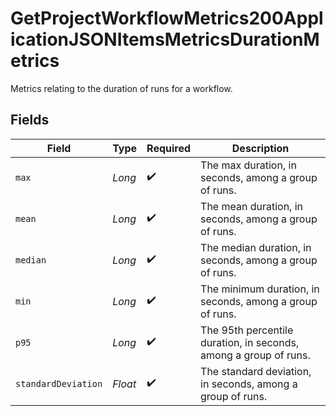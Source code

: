 # GetProjectWorkflowMetrics200ApplicationJSONItemsMetricsDurationMetrics

Metrics relating to the duration of runs for a workflow.


## Fields

| Field                                                            | Type                                                             | Required                                                         | Description                                                      |
| ---------------------------------------------------------------- | ---------------------------------------------------------------- | ---------------------------------------------------------------- | ---------------------------------------------------------------- |
| `max`                                                            | *Long*                                                           | :heavy_check_mark:                                               | The max duration, in seconds, among a group of runs.             |
| `mean`                                                           | *Long*                                                           | :heavy_check_mark:                                               | The mean duration, in seconds, among a group of runs.            |
| `median`                                                         | *Long*                                                           | :heavy_check_mark:                                               | The median duration, in seconds, among a group of runs.          |
| `min`                                                            | *Long*                                                           | :heavy_check_mark:                                               | The minimum duration, in seconds, among a group of runs.         |
| `p95`                                                            | *Long*                                                           | :heavy_check_mark:                                               | The 95th percentile duration, in seconds, among a group of runs. |
| `standardDeviation`                                              | *Float*                                                          | :heavy_check_mark:                                               | The standard deviation, in seconds, among a group of runs.       |